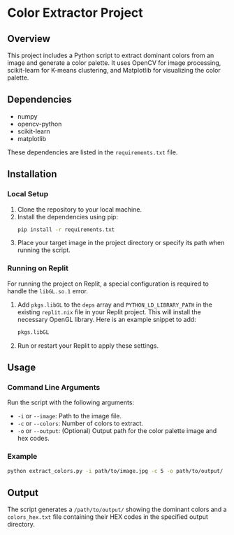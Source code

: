 # Color Extractor Project

## Overview
This project includes a Python script to extract dominant colors from an image and generate a color palette. It uses OpenCV for image processing, scikit-learn for K-means clustering, and Matplotlib for visualizing the color palette.

## Dependencies
- numpy
- opencv-python
- scikit-learn
- matplotlib

These dependencies are listed in the `requirements.txt` file.

## Installation

### Local Setup
1. Clone the repository to your local machine.
2. Install the dependencies using pip:
   ```bash
   pip install -r requirements.txt
   ```
3. Place your target image in the project directory or specify its path when running the script.

### Running on Replit
For running the project on Replit, a special configuration is required to handle the `libGL.so.1` error.

1. Add `pkgs.libGL` to the `deps` array and `PYTHON_LD_LIBRARY_PATH` in the existing `replit.nix` file in your Replit project. This will install the necessary OpenGL library. Here is an example snippet to add:
   ```nix
   pkgs.libGL
   ```
2. Run or restart your Replit to apply these settings.

## Usage

### Command Line Arguments
Run the script with the following arguments:
- `-i` or `--image`: Path to the image file.
- `-c` or `--colors`: Number of colors to extract.
- `-o` or `--output`: (Optional) Output path for the color palette image and hex codes.

### Example
```bash
python extract_colors.py -i path/to/image.jpg -c 5 -o path/to/output/
```

## Output
The script generates a `/path/to/output/` showing the dominant colors and a `colors_hex.txt` file containing their HEX codes in the specified output directory.
